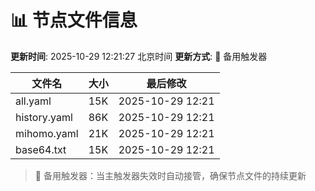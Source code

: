 # 📊 节点文件信息

**更新时间**: 2025-10-29 12:21:27 北京时间
**更新方式**: 🔄 备用触发器

| 文件名 | 大小 | 最后修改 |
|--------|------|----------|
| all.yaml | 15K | 2025-10-29 12:21 |
| history.yaml | 86K | 2025-10-29 12:21 |
| mihomo.yaml | 21K | 2025-10-29 12:21 |
| base64.txt | 15K | 2025-10-29 12:21 |

> 🔄 备用触发器：当主触发器失效时自动接管，确保节点文件的持续更新
